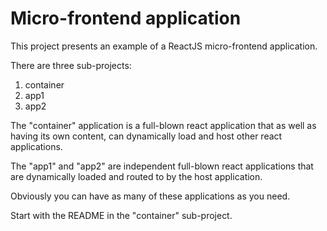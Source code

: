 # Micro-frontend application

This project presents an example of a ReactJS micro-frontend application.

There are three sub-projects:

 1. container
 2. app1
 3. app2

The "container" application is a full-blown react application that as well as having its own content, can dynamically load and
host other react applications.

The "app1" and "app2" are independent full-blown react applications that are dynamically loaded and routed to by the host
application.

Obviously you can have as many of these applications as you need.

Start with the README in the "container" sub-project.
